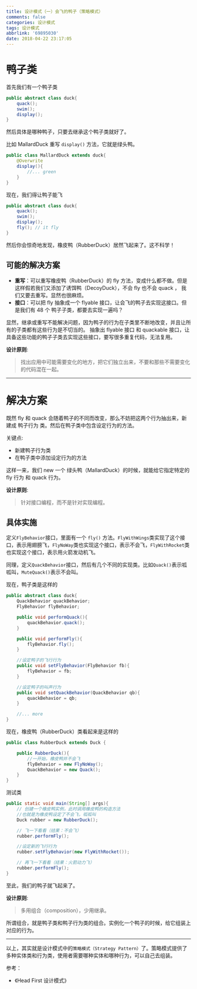 ```yaml
---
title: 设计模式（一）会飞的鸭子（策略模式）
comments: false
categories: 设计模式
tags: 设计模式
abbrlink: '69895030'
date: 2018-04-22 23:17:05
---
```


# 鸭子类

首先我们有一个鸭子类

```java
public abstract class duck{
    quack();
    swim();
    display();
}
```

然后具体是哪种鸭子，只要去继承这个鸭子类就好了。

比如 MallardDuck 重写 `display()` 方法，它就是绿头鸭。

```java
public class MallardDuck extends duck{
    @Overwrite
    display(){
        //... green
    }
}
```

现在，我们得让鸭子能飞

```java
public abstract class duck{
    quack();
    swim();
    display();
    fly(); // it fly
}
```

然后你会惊奇地发现，橡皮鸭（RubberDuck）居然飞起来了。这不科学！

<!--more-->

## 可能的解决方案

- **重写**：可以重写橡皮鸭（RubberDuck）的 fly 方法，变成什么都不做。但是这样假若我们又添加了诱饵鸭（DecoyDuck），不会 fly 也不会 quack ， 我们又要去重写。显然也很麻烦。
- **接口**：可以把 fly 抽象成一个 flyable 接口，让会飞的鸭子去实现这接口。但是我们有 48 个 鸭子子类，都要去实现一遍吗？

显然，继承或重写不能解决问题，因为鸭子的行为在子类里不断地改变，并且让所有的子类都有这些行为是不切当的。 抽象出 flyable 接口 和 quackable 接口，让具备这些功能的鸭子子类去实现这些接口，要写很多重复代码，无法复用。

**设计原则**:

> 找出应用中可能需要变化的地方，把它们独立出来，不要和那些不需要变化的代码混在一起。

---

# 解决方案

既然 fly 和 quack 会随着鸭子的不同而改变，那么不妨把这两个行为抽出来，新建成 鸭子行为 类。然后在鸭子类中包含设定行为的方法。

关键点:
- 新建鸭子行为类
- 在鸭子类中添加设定行为的方法

这样一来，我们 new 一个 绿头鸭（MallardDuck）的时候，就能给它指定特定的 fly 行为 和 quack 行为。

**设计原则**:

> 针对接口编程，而不是针对实现编程。

## 具体实施

定义`FlyBehavior`接口，里面有一个 `fly()` 方法。`FlyWithWings`类实现了这个接口，表示用翅膀飞，`FlyNoWay`类也实现这个接口，表示不会飞，`FlyWithRocket`类也实现这个接口，表示用火箭发动机飞。

同理，定义`QuackBehavior`接口，然后有几个不同的实现类。比如`Quack()`表示呱呱叫，`MuteQuack()`表示不会叫。

现在，鸭子类是这样的

```java
public abstract class duck{
    QuackBehavior quackBehavior;
    FlyBehavior flyBehavior;

    public void performQuack(){
        quackBehavior.quack();
    }

    public void performFly(){
        flyBehavior.fly();
    }

    //设定鸭子的飞行行为
    public void setFlyBehavior(FlyBehavior fb){
        flyBehavior = fb;
    }

    //设定鸭子的叫声行为
    public void setQuackBehavior(QuackBehavior qb){
        quackBehavior = qb;
    }

    //... more
}
```

现在，橡皮鸭（RubberDuck）类看起来是这样的

```java
public class RubberDuck extends Duck {

    public RubberDuck(){
        //一开始，橡皮鸭并不会飞
        flyBehavior = new FlyNoWay();
        QuackBehavior = new Quack();
    }
}
```

测试类

```java
public static void main(String[] args){
    // 创建一个橡皮鸭实例，此时调用橡皮鸭的构造方法
    //也就是为橡皮鸭设定了不会飞，呱呱叫
    Duck rubber = new RubberDuck();

    // 飞一下看看（结果：不会飞）
    rubber.performFly();

    //设定新的飞行行为
    rubber.setFlyBehavior(new FlyWithRocket());

    // 再飞一下看看（结果：火箭动力飞）
    rubber.performFly();
}
```

至此，我们的鸭子就飞起来了。

**设计原则**:

> 多用组合（composition），少用继承。

所谓组合，就是鸭子类和鸭子行为类的组合。实例化一个鸭子的时候，给它组装上对应的行为。

---

以上，其实就是设计模式中的`策略模式（Strategy Pattern）`了。策略模式提供了多种实体类和行为类，使用者需要哪种实体和哪种行为，可以自己去组装。

参考：

- 《Head First 设计模式》
